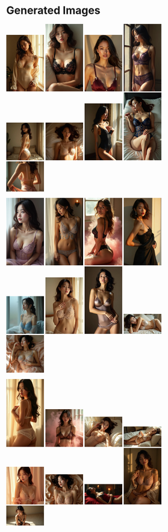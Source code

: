 # Generated Images



<img src="2025_07_29_01.webp" width="100"/> <img src="2025_07_29_02.webp" width="100"/> <img src="2025_07_29_03.webp" width="100"/> <img src="2025_07_29_04.webp" width="100"/> <img src="2025_07_29_05.webp" width="100"/> <img src="2025_07_29_06.webp" width="100"/> <img src="2025_07_29_07.webp" width="100"/> <img src="2025_07_29_08.webp" width="100"/> <img src="2025_07_29_09.webp" width="100"/>

<img src="2025_07_29_10.webp" width="100"/> <img src="2025_07_29_11.webp" width="100"/> <img src="2025_07_29_12.webp" width="100"/> <img src="2025_07_29_13.webp" width="100"/> <img src="2025_07_29_14.webp" width="100"/> <img src="2025_07_29_15.webp" width="100"/> <img src="2025_07_29_16.webp" width="100"/> <img src="2025_07_29_17.webp" width="100"/> <img src="2025_07_29_18.webp" width="100"/>

<img src="2025_07_29_19.webp" width="100"/> <img src="2025_07_29_20.webp" width="100"/> <img src="2025_07_29_21.webp" width="100"/> <img src="2025_07_29_22.webp" width="100"/> <img src="2025_07_29_23.webp" width="100"/> <img src="2025_07_29_24.webp" width="100"/> <img src="2025_07_29_25.webp" width="100"/> <img src="2025_07_29_26.webp" width="100"/> <img src="2025_07_29_27.webp" width="100"/>